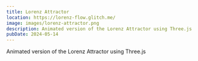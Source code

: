 ```yaml
---
title: Lorenz Attractor
location: https://lorenz-flow.glitch.me/
image: images/lorenz-attractor.png
description: Animated version of the Lorenz Attractor using Three.js
pubDate: 2024-05-14
---
```

Animated version of the Lorenz Attractor using Three.js